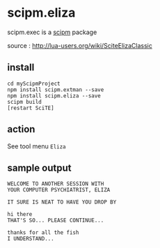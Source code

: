 # scipm.elizascipm.exec is a [scipm](https://github.com/aminassian/scipm) packagesource : http://lua-users.org/wiki/SciteElizaClassic## install```cd myScipmProjectnpm install scipm.extman --savenpm install scipm.eliza --savescipm build[restart SciTE]```## actionSee tool menu ``Eliza``## sample output```WELCOME TO ANOTHER SESSION WITHYOUR COMPUTER PSYCHIATRIST, ELIZAIT SURE IS NEAT TO HAVE YOU DROP BYhi thereTHAT'S SO... PLEASE CONTINUE...thanks for all the fishI UNDERSTAND...```